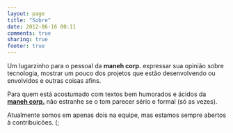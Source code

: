 ```yaml
---
layout: page
title: "Sobre"
date: 2012-06-16 00:11
comments: true
sharing: true
footer: true
---
```


Um lugarzinho para o pessoal da **maneh corp.** expressar sua opinião sobre
tecnologia, mostrar um pouco dos projetos que estão desenvolvendo ou
envolvidos e outras coisas afins.

Para quem está acostumado com textos bem humorados e ácidos da **[maneh
corp.](http://www.maneh.org/)** não estranhe se o tom parecer sério e formal
(só as vezes).

Atualmente somos em apenas dois na equipe, mas estamos sempre abertos à
contribuicões. (;


